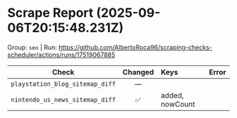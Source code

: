 # Scrape Report (2025-09-06T20:15:48.231Z)

Group: `seo`  |  Run: https://github.com/AlbertoRoca96/scraping-checks-scheduler/actions/runs/17519067885

| Check | Changed | Keys | Error |
|---|:---:|:--|:--|
| `playstation_blog_sitemap_diff` | — |  |  |
| `nintendo_us_news_sitemap_diff` | ✅ | added, nowCount |  |
